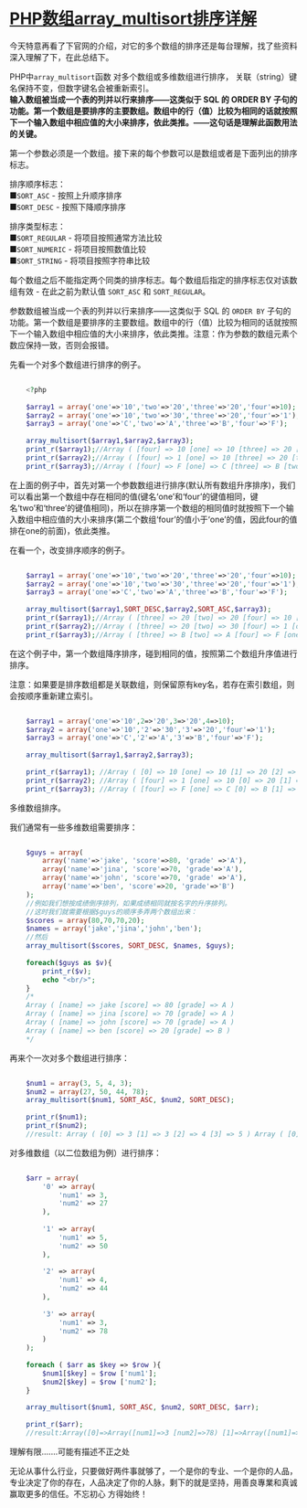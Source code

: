 # [PHP数组array_multisort排序详解][0] 

今天特意再看了下官网的介绍，对它的多个数组的排序还是每台理解，找了些资料深入理解了下，在此总结下。

PHP中`array_multisort`函数 对多个数组或多维数组进行排序， 关联（string）键名保持不变，但数字键名会被重新索引。   
**输入数组被当成一个表的列并以行来排序——这类似于 SQL 的 ORDER BY 子句的功能。第一个数组是要排序的主要数组。数组中的行（值）比较为相同的话就按照下一个输入数组中相应值的大小来排序，依此类推。——这句话是理解此函数用法的关键。**

第一个参数必须是一个数组。接下来的每个参数可以是数组或者是下面列出的排序标志。

排序顺序标志：   
■`SORT_ASC` - 按照上升顺序排序   
■`SORT_DESC` - 按照下降顺序排序

排序类型标志：   
■`SORT_REGULAR` - 将项目按照通常方法比较   
■`SORT_NUMERIC` - 将项目按照数值比较   
■`SORT_STRING` - 将项目按照字符串比较

每个数组之后不能指定两个同类的排序标志。每个数组后指定的排序标志仅对该数组有效 - 在此之前为默认值 `SORT_ASC` 和 `SORT_REGULAR`。

参数数组被当成一个表的列并以行来排序——这类似于 SQL 的 `ORDER BY` 子句的功能。第一个数组是要排序的主要数组。数组中的行（值）比较为相同的话就按照下一个输入数组中相应值的大小来排序，依此类推。注意：作为参数的数组元素个数应保持一致，否则会报错。

先看一个对多个数组进行排序的例子。

 
```php

    <?php
    
    $array1 = array('one'=>'10','two'=>'20','three'=>'20','four'=>10);
    $array2 = array('one'=>'10','two'=>'30','three'=>'20','four'=>'1');
    $array3 = array('one'=>'C','two'=>'A','three'=>'B','four'=>'F');
    
    array_multisort($array1,$array2,$array3);
    print_r($array1);//Array ( [four] => 10 [one] => 10 [three] => 20 [two] => 20 )
    print_r($array2);//Array ( [four] => 1 [one] => 10 [three] => 20 [two] => 30 )
    print_r($array3);//Array ( [four] => F [one] => C [three] => B [two] => A )
```

在上面的例子中，首先对第一个参数数组进行排序(默认所有数组升序排序)，我们可以看出第一个数组中存在相同的值(键名‘one’和‘four’的键值相同，键名‘two’和‘three’的键值相同)，所以在排序第一个数组的相同值时就按照下一个输入数组中相应值的大小来排序(第二个数组‘four’的值小于‘one’的值，因此four的值排在one的前面)，依此类推。

在看一个，改变排序顺序的例子。

 
```php

    $array1 = array('one'=>'10','two'=>'20','three'=>'20','four'=>10);
    $array2 = array('one'=>'10','two'=>'30','three'=>'20','four'=>'1');
    $array3 = array('one'=>'C','two'=>'A','three'=>'B','four'=>'F');
    
    array_multisort($array1,SORT_DESC,$array2,SORT_ASC,$array3);
    print_r($array1);//Array ( [three] => 20 [two] => 20 [four] => 10 [one] => 10 )
    print_r($array2);//Array ( [three] => 20 [two] => 30 [four] => 1 [one] => 10 )
    print_r($array3);//Array ( [three] => B [two] => A [four] => F [one] => C )
```

在这个例子中，第一个数组降序排序，碰到相同的值，按照第二个数组升序值进行排序。

注意：如果要是排序数组都是关联数组，则保留原有key名，若存在索引数组，则会按顺序重新建立索引。

 
```php

    $array1 = array('one'=>'10',2=>'20',3=>'20',4=>10);    
    $array2 = array('one'=>'10','2'=>'30','3'=>'20','four'=>'1');    
    $array3 = array('one'=>'C','2'=>'A','3'=>'B','four'=>'F');    
        
    array_multisort($array1,$array2,$array3);    
      
    print_r($array1); //Array ( [0] => 10 [one] => 10 [1] => 20 [2] => 20 )   
    print_r($array2); //Array ( [four] => 1 [one] => 10 [0] => 20 [1] => 30 )   
    print_r($array3); //Array ( [four] => F [one] => C [0] => B [1] => A )
```

多维数组排序。

我们通常有一些多维数组需要排序：

 
```php

    $guys = array(
        array('name'=>'jake', 'score'=>80, 'grade' =>'A'),
        array('name'=>'jina', 'score'=>70, 'grade'=>'A'),
        array('name'=>'john', 'score'=>70, 'grade' =>'A'),
        array('name'=>'ben', 'score'=>20, 'grade'=>'B')
    );
    //例如我们想按成绩倒序排列，如果成绩相同就按名字的升序排列。
    //这时我们就需要根据$guys的顺序多弄两个数组出来：
    $scores = array(80,70,70,20);
    $names = array('jake','jina','john','ben');
    //然后
    array_multisort($scores, SORT_DESC, $names, $guys);
    
    foreach($guys as $v){
        print_r($v);
        echo "<br/>";
    }
    /*
    Array ( [name] => jake [score] => 80 [grade] => A )
    Array ( [name] => jina [score] => 70 [grade] => A )
    Array ( [name] => john [score] => 70 [grade] => A )
    Array ( [name] => ben [score] => 20 [grade] => B )
    */
```

再来个一次对多个数组进行排序：

 
```php

    $num1 = array(3, 5, 4, 3);
    $num2 = array(27, 50, 44, 78);
    array_multisort($num1, SORT_ASC, $num2, SORT_DESC);
    
    print_r($num1);
    print_r($num2);
    //result: Array ( [0] => 3 [1] => 3 [2] => 4 [3] => 5 ) Array ( [0] => 78 [1] => 27 [2] => 44 [3] => 50 )
```

对多维数组（以二位数组为例）进行排序：

 
```php

    $arr = array(
        '0' => array(
            'num1' => 3,
            'num2' => 27 
        ),
        
        '1' => array(
            'num1' => 5,
            'num2' => 50
        ),
        
        '2' => array(
            'num1' => 4,
            'num2' => 44
        ),
        
        '3' => array(
            'num1' => 3,
            'num2' => 78
        ) 
    );
    
    foreach ( $arr as $key => $row ){
        $num1[$key] = $row ['num1'];
        $num2[$key] = $row ['num2'];
    }
    
    array_multisort($num1, SORT_ASC, $num2, SORT_DESC, $arr);
    
    print_r($arr);
    //result:Array([0]=>Array([num1]=>3 [num2]=>78) [1]=>Array([num1]=>3 [num2]=>27) [2]=>Array([num1]=>4 [num2]=>44) [3]=>Array([num1]=>5 [num2]=>50))
```

理解有限.......可能有描述不正之处

无论从事什么行业，只要做好两件事就够了，一个是你的专业、一个是你的人品，专业决定了你的存在，人品决定了你的人脉，剩下的就是坚持，用善良專業和真诚赢取更多的信任。不忘初心 方得始终！

[0]: http://www.cnblogs.com/phpper/p/7604459.html